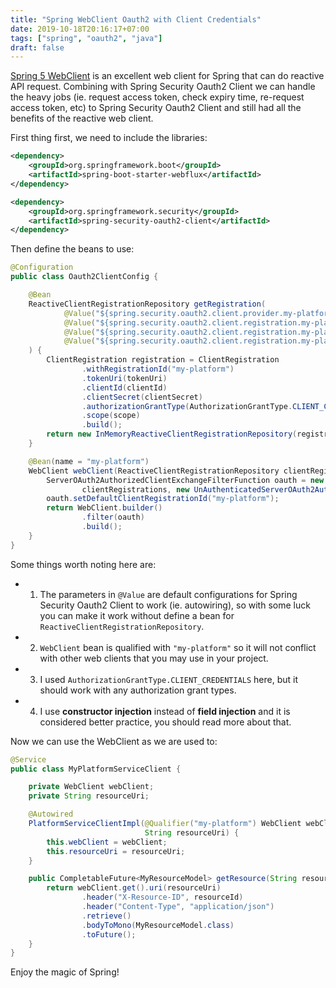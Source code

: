 ```yaml
---
title: "Spring WebClient Oauth2 with Client Credentials"
date: 2019-10-18T20:16:17+07:00
tags: ["spring", "oauth2", "java"]
draft: false
---
```



[Spring 5 WebClient][1] is an excellent web client for Spring that can do
reactive API request. Combining with Spring Security Oauth2 Client we can
handle the heavy jobs (ie. request access token, check expiry time, re-request
access token, etc) to Spring Security Oauth2 Client and still had all the
benefits of the reactive web client.

First thing first, we need to include the libraries:

```xml
<dependency>
    <groupId>org.springframework.boot</groupId>
    <artifactId>spring-boot-starter-webflux</artifactId>
</dependency>

<dependency>
    <groupId>org.springframework.security</groupId>
    <artifactId>spring-security-oauth2-client</artifactId>
</dependency>
```

Then define the beans to use:


```java
@Configuration
public class Oauth2ClientConfig {

    @Bean
    ReactiveClientRegistrationRepository getRegistration(
            @Value("${spring.security.oauth2.client.provider.my-platform.token-uri}") String tokenUri,
            @Value("${spring.security.oauth2.client.registration.my-platform.client-id}") String clientId,
            @Value("${spring.security.oauth2.client.registration.my-platform.client-secret}") String clientSecret,
            @Value("${spring.security.oauth2.client.registration.my-platform.scopes}") String scope
    ) {
        ClientRegistration registration = ClientRegistration
                .withRegistrationId("my-platform")
                .tokenUri(tokenUri)
                .clientId(clientId)
                .clientSecret(clientSecret)
                .authorizationGrantType(AuthorizationGrantType.CLIENT_CREDENTIALS)
                .scope(scope)
                .build();
        return new InMemoryReactiveClientRegistrationRepository(registration);
    }

    @Bean(name = "my-platform")
    WebClient webClient(ReactiveClientRegistrationRepository clientRegistrations) {
        ServerOAuth2AuthorizedClientExchangeFilterFunction oauth = new ServerOAuth2AuthorizedClientExchangeFilterFunction(
                clientRegistrations, new UnAuthenticatedServerOAuth2AuthorizedClientRepository());
        oauth.setDefaultClientRegistrationId("my-platform");
        return WebClient.builder()
                .filter(oauth)
                .build();
    }
}
```

Some things worth noting here are:

- 1) The parameters in `@Value` are default configurations for Spring Security
  Oauth2 Client to work (ie. autowiring), so with some luck you can make it work
  without define a bean for `ReactiveClientRegistrationRepository`.

- 2) `WebClient` bean is qualified with `"my-platform"` so it will not conflict
  with other web clients that you may use in your project.

- 3) I used `AuthorizationGrantType.CLIENT_CREDENTIALS` here, but it should
  work with any authorization grant types.

- 4) I use **constructor injection** instead of **field injection** and it
  is considered better practice, you should read more about that.


Now we can use the WebClient as we are used to:


```java
@Service
public class MyPlatformServiceClient {

    private WebClient webClient;
    private String resourceUri;

    @Autowired
    PlatformServiceClientImpl(@Qualifier("my-platform") WebClient webClient,
                              String resourceUri) {
        this.webClient = webClient;
        this.resourceUri = resourceUri;
    }

    public CompletableFuture<MyResourceModel> getResource(String resourceId) {
        return webClient.get().uri(resourceUri)
                .header("X-Resource-ID", resourceId)
                .header("Content-Type", "application/json")
                .retrieve()
                .bodyToMono(MyResourceModel.class)
                .toFuture();
    }
}
```

Enjoy the magic of Spring!


[1]: https://docs.spring.io/spring/docs/current/javadoc-api/org/springframework/web/reactive/function/client/WebClient.html
